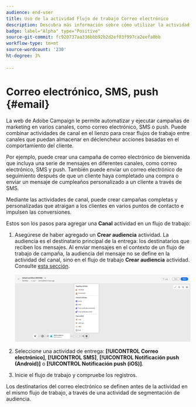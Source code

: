```yaml
---
audience: end-user
title: Uso de la actividad Flujo de trabajo Correo electrónico
description: Descubra más información sobre cómo utilizar la actividad del flujo de trabajo Correo electrónico
badge: label="Alpha" type="Positive"
source-git-commit: fc920737aa336bbb92b2d2ef03f997ca2eefa0bb
workflow-type: tm+mt
source-wordcount: '230'
ht-degree: 3%

---
```



# Correo electrónico, SMS, push {#email}

La web de Adobe Campaign le permite automatizar y ejecutar campañas de marketing en varios canales, como correo electrónico, SMS o push. Puede combinar actividades de canal en el lienzo para crear flujos de trabajo entre canales que puedan almacenar en déclencheur acciones basadas en el comportamiento del cliente.

Por ejemplo, puede crear una campaña de correo electrónico de bienvenida que incluya una serie de mensajes en diferentes canales, como correo electrónico, SMS y push. También puede enviar un correo electrónico de seguimiento después de que un cliente haya completado una compra o enviar un mensaje de cumpleaños personalizado a un cliente a través de SMS.

Mediante las actividades de canal, puede crear campañas completas y personalizadas que atraigan a los clientes en varios puntos de contacto e impulsen las conversiones.

Estos son los pasos para agregar una **Canal** actividad en un flujo de trabajo:

1. Asegúrese de haber agregado un **Crear audiencia** actividad. La audiencia es el destinatario principal de la entrega: los destinatarios que reciben los mensajes. Al enviar mensajes en el contexto de un flujo de trabajo de campaña, la audiencia del mensaje no se define en la actividad del canal, sino en el flujo de trabajo **Crear audiencia** actividad. Consulte [esta sección](build-audience.md).

   ![](../../msg/assets/add-delivery-in-wf.png)

1. Seleccione una actividad de entrega: **[!UICONTROL Correo electrónico]**, **[!UICONTROL SMS]**, **[!UICONTROL Notificación push (Android)]** o **[!UICONTROL Notificación push (iOS)]**.

1. Inicie el flujo de trabajo y compruebe los registros.






<!--
description, which use case you can perform (common other activities that you can link before of after the activity)

how to add and configure the activity

example of a configured activity within a workflow
The Email delivery activity allows you to configure the sending an email in a workflow. 

-->



<!-- Scheduled emails available?

This can be a single send email and sent just once, or it can be a recurring email.
* Single send emails are standard emails, sent once.
* Recurring emails allow you to send the same email multiple times to different targets over a defined period. You can aggregate the deliveries per period in order to get reports that correspond to your needs.

When linked to a scheduler, you can define recurring emails.-->

Los destinatarios del correo electrónico se definen antes de la actividad en el mismo flujo de trabajo, a través de una actividad de segmentación de audiencia.

<!--The message preparation is triggered according to the workflow execution parameters. From the message dashboard, you can select whether to request or not a manual confirmation to send the message (required by default). You can start the workflow manually or place a scheduler activity in the workflow to automate execution.-->
